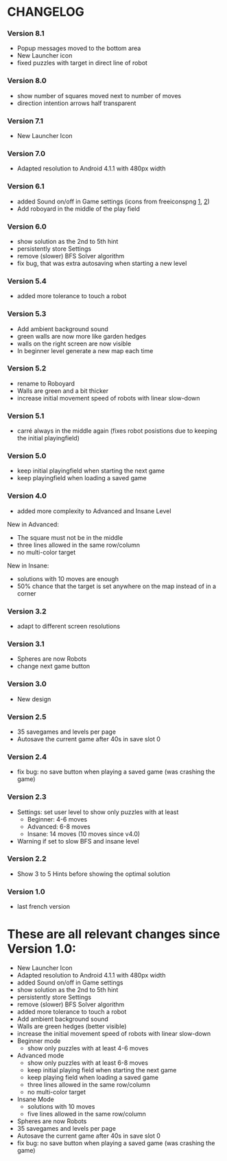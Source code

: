 CHANGELOG
=========

### Version 8.1

- Popup messages moved to the bottom area
- New Launcher icon
- fixed puzzles with target in direct line of robot

### Version 8.0

- show number of squares moved next to number of moves
- direction intention arrows half transparent

### Version 7.1

- New Launcher Icon

### Version 7.0

- Adapted resolution to Android 4.1.1 with 480px width

### Version 6.1

- added Sound on/off in Game settings (icons from freeiconspng [1](https://www.freeiconspng.com/img/40963), [2](https://www.freeiconspng.com/img/40944))
- Add roboyard in the middle of the play field

### Version 6.0

- show solution as the 2nd to 5th hint
- persistently store Settings
- remove (slower) BFS Solver algorithm
- fix bug, that was extra autosaving when starting a new level

### Version 5.4

- added more tolerance to touch a robot

### Version 5.3

- Add ambient background sound
- green walls are now more like garden hedges
- walls on the right screen are now visible
- In beginner level generate a new map each time

### Version 5.2

- rename to Roboyard
- Walls are green and a bit thicker
- increase initial movement speed of robots with linear slow-down

### Version 5.1

- carré always in the middle again (fixes robot posistions due to keeping the initial playingfield)

### Version 5.0

- keep initial playingfield when starting the next game
- keep playingfield when loading a saved game

### Version 4.0

- added more complexity to Advanced and Insane Level

New in Advanced:

  - The square must not be in the middle
  - three lines allowed in the same row/column
  - no multi-color target

New in Insane:

  - solutions with 10 moves are enough
  - 50% chance that the target is set anywhere on the map instead of in a corner

### Version 3.2

- adapt to different screen resolutions

### Version 3.1

- Spheres are now Robots
- change next game button

### Version 3.0

- New design

### Version 2.5

- 35 savegames and levels per page
- Autosave the current game after 40s in save slot 0

### Version 2.4

- fix bug: no save button when playing a saved game (was crashing the game)

### Version 2.3

- Settings: set user level to show only puzzles with at least
  - Beginner: 4-6 moves
  - Advanced: 6-8 moves
  - Insane: 14 moves (10 moves since v4.0)
- Warning if set to slow BFS and insane level

### Version 2.2

- Show 3 to 5 Hints before showing the optimal solution

### Version 1.0

- last french version

# These are all relevant changes since Version 1.0:

- New Launcher Icon
- Adapted resolution to Android 4.1.1 with 480px width
- added Sound on/off in Game settings
- show solution as the 2nd to 5th hint
- persistently store Settings
- remove (slower) BFS Solver algorithm
- added more tolerance to touch a robot
- Add ambient background sound
- Walls are green hedges (better visible)
- increase the initial movement speed of robots with linear slow-down
- Beginner mode
  - show only puzzles with at least 4-6 moves
- Advanced mode
  - show only puzzles with at least 6-8 moves
  - keep initial playing field when starting the next game
  - keep playing field when loading a saved game
  - three lines allowed in the same row/column
  - no multi-color target
- Insane Mode
  - solutions with 10 moves
  - five lines allowed in the same row/column
- Spheres are now Robots
- 35 savegames and levels per page
- Autosave the current game after 40s in save slot 0
- fix bug: no save button when playing a saved game (was crashing the game)
